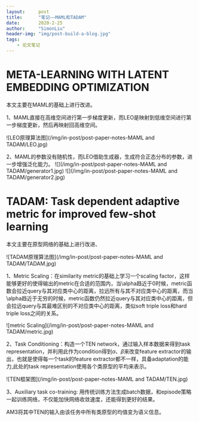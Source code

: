 ```yaml
---
layout:     post
title:      "笔记——MAML和TADAM"
date:       2020-2-25
author:     "SimonLiu"
header-img: "img/post-build-a-blog.jpg"
tags:
    - 论文笔记
---
```

# META-LEARNING WITH LATENT EMBEDDING OPTIMIZATION
本文主要在MAML的基础上进行改进。

1、MAML直接在高维空间进行第一步梯度更新，而LEO是映射到低维空间进行第一步梯度更新，然后再映射回高维空间。


![LEO原理算法图](/img/in-post/post-paper-notes-MAML and TADAM/LEO.jpg)

2、MAML的参数没有随机性，而LEO借助生成器，生成符合正态分布的参数，进一步增强泛化能力。
![](/img/in-post/post-paper-notes-MAML and TADAM/generator1.jpg)
![](/img/in-post/post-paper-notes-MAML and TADAM/generator2.jpg)

# TADAM: Task dependent adaptive metric for improved few-shot learning
本文主要在原型网络的基础上进行改进、

![TADAM原理算法图](/img/in-post/post-paper-notes-MAML and TADAM/TADAM.jpg)


1、Metric Scaling：在similarity metric的基础上学习一个scaling factor，这样能够更好的使得输出的metric在合适的范围内，当\alpha趋近于0时候，metric函数会拉近query与其对应类中心的距离，拉远所有与其不对应类中心的距离，而当\alpha趋近于无穷的时候，metric函数仍然拉近query与其对应类中心的距离，但会拉远query与其最难区别的不对应类中心的距离，类似soft triple loss和hard triple loss之间的关系。

![metric Scaling](/img/in-post/post-paper-notes-MAML and TADAM/metric.jpg)

2、Task Conditioning：构造一个TEN network，通过输入样本数据来得到task representation，并利用此作为condition得到$\alpha$、$\beta$来改变feature extractor的输出，也就是使得每一个task的feature extractor都不一样，具备adaptation的能力,此处的task representation使用各个类原型的平均来表示。

![TEN框架图](/img/in-post/post-paper-notes-MAML and TADAM/TEN.jpg)

3、Auxiliary task co-training: 用传统训练方法生成batch数据，和episode策略一起训练网络，不仅能加快网络收敛速度，还能得到更好的结果。

AM3将其中TEN的输入由该任务中所有类原型的均值变为语义信息。